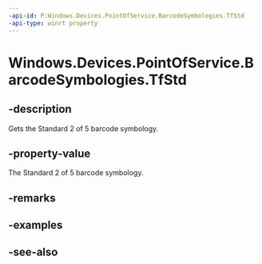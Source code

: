 ----api-id: P:Windows.Devices.PointOfService.BarcodeSymbologies.TfStd
-api-type: winrt property
---<!-- Property syntaxpublic uint TfStd { get; }--># Windows.Devices.PointOfService.BarcodeSymbologies.TfStd## -descriptionGets the Standard 2 of 5 barcode symbology.## -property-valueThe Standard 2 of 5 barcode symbology.## -remarks## -examples## -see-also